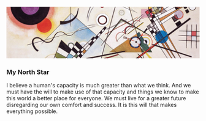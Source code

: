 ![Wassily Kandinsky's Composition VIII](wkcompviii.jpg)
### My North Star
I believe a human's capacity is much greater than what we think. And we must have the will to make use of that capacity and things we know to make this world a better place for everyone. We must live for a greater future disregarding our own comfort and success. It is this will that makes everything possible.
